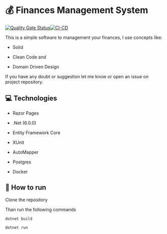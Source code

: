 # :moneybag: Finances Management System

[![Quality Gate Status](https://sonarcloud.io/api/project_badges/measure?project=gpreviatti_FinancesManagementSystem&metric=alert_status)](https://sonarcloud.io/summary/new_code?id=gpreviatti_FinancesManagementSystem)[![CI-CD](https://github.com/gpreviatti/FinancesManagementSystem/actions/workflows/cicd.yaml/badge.svg?branch=main)](https://github.com/gpreviatti/FinancesManagementSystem/actions/workflows/cicd.yaml)

This is a simple software to management your finances, I use concepts like:

- Solid

- Clean Code and

- Domain Driven Design

If you have any doubt or suggestion let me know or open an issue on project repository.

## :computer: Technologies

- Razor Pages

- .Net (6.0.0)

- Entity Framework Core

- XUnit

- AutoMapper

- Postgres

- Docker

## :runner: How  to run

Clone the repository

Than run the following commands

`dotnet build`

`dotnet run`

